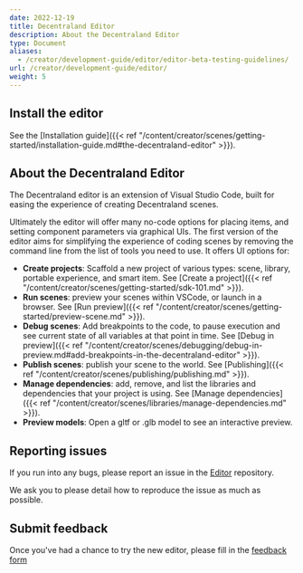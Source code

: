 ```yaml
---
date: 2022-12-19
title: Decentraland Editor
description: About the Decentraland Editor
type: Document
aliases:
  - /creator/development-guide/editor/editor-beta-testing-guidelines/
url: /creator/development-guide/editor/
weight: 5
---
```


## Install the editor

See the [Installation guide]({{< ref "/content/creator/scenes/getting-started/installation-guide.md#the-decentraland-editor" >}}).

## About the Decentraland Editor

The Decentraland editor is an extension of Visual Studio Code, built for easing the experience of creating Decentraland scenes.

Ultimately the editor will offer many no-code options for placing items, and setting component parameters via graphical UIs. The first version of the editor aims for simplifying the experience of coding scenes by removing the command line from the list of tools you need to use. It offers UI options for:


- **Create projects**: Scaffold a new project of various types: scene, library, portable experience, and smart item. See [Create a project]({{< ref "/content/creator/scenes/getting-started/sdk-101.md" >}}).
- **Run scenes**: preview your scenes within VSCode, or launch in a browser. See [Run preview]({{< ref "/content/creator/scenes/getting-started/preview-scene.md" >}}).
- **Debug scenes**: Add breakpoints to the code, to pause execution and see current state of all variables at that point in time. See [Debug in preview]({{< ref "/content/creator/scenes/debugging/debug-in-preview.md#add-breakpoints-in-the-decentraland-editor" >}}).
- **Publish scenes**: publish your scene to the world. See [Publishing]({{< ref "/content/creator/scenes/publishing/publishing.md" >}}).
- **Manage dependencies**: add, remove, and list the libraries and dependencies that your project is using. See [Manage dependencies]({{< ref "/content/creator/scenes/libraries/manage-dependencies.md" >}}).
- **Preview models**: Open a gltf or .glb model to see an interactive preview.

## Reporting issues

If you run into any bugs, please report an issue in the [Editor](https://github.com/decentraland/editor) repository.

We ask you to please detail how to reproduce the issue as much as possible.


## Submit feedback

Once you've had a chance to try the new editor, please fill in the [feedback form](https://form.typeform.com/to/aODGpdoQ)